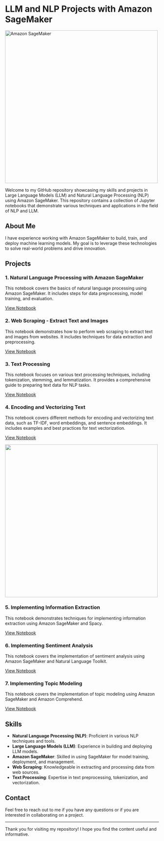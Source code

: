 # LLM and NLP Projects with Amazon SageMaker

<img src="https://github.com/CatelloTheDataProjectManager/NLP-with-SageMaker/blob/main/Amazon%20SageMaker.jpg" alt="Amazon SageMaker" width="500"/>

Welcome to my GitHub repository showcasing my skills and projects in Large Language Models (LLM) and Natural Language Processing (NLP) using Amazon SageMaker. This repository contains a collection of Jupyter notebooks that demonstrate various techniques and applications in the field of NLP and LLM.

## About Me

I have experience working with Amazon SageMaker to build, train, and deploy machine learning models. My goal is to leverage these technologies to solve real-world problems and drive innovation.

## Projects

### 1. Natural Language Processing with Amazon SageMaker

This notebook covers the basics of natural language processing using Amazon SageMaker. It includes steps for data preprocessing, model training, and evaluation.

[View Notebook](https://github.com/CatelloTheDataProjectManager/LLM-SageMaker/blob/main/Natural%20Language%20Processing%20with%20Amazon%20SageMaker.ipynb)

### 2. Web Scraping - Extract Text and Images

This notebook demonstrates how to perform web scraping to extract text and images from websites. It includes techniques for data extraction and preprocessing.

[View Notebook](https://github.com/CatelloTheDataProjectManager/LLM-SageMaker/blob/main/Web%20Scrapping%20-%20Extract%20Text%20and%20Images.ipynb)

### 3. Text Processing

This notebook focuses on various text processing techniques, including tokenization, stemming, and lemmatization. It provides a comprehensive guide to preparing text data for NLP tasks.

[View Notebook](https://github.com/CatelloTheDataProjectManager/LLM-SageMaker/blob/main/Text%20Processing.ipynb)

### 4. Encoding and Vectorizing Text

This notebook covers different methods for encoding and vectorizing text data, such as TF-IDF, word embeddings, and sentence embeddings. It includes examples and best practices for text vectorization.

[View Notebook](https://github.com/CatelloTheDataProjectManager/LLM-SageMaker/blob/main/Encoding%20and%20Vectorizing%20Text.ipynb)

<img src="https://github.com/CatelloTheDataProjectManager/LLM-SageMaker/blob/main/Word2Vec.png" width="500"/>

### 5. Implementing Information Extraction

This notebook demonstrates techniques for implementing information extraction using Amazon SageMaker and Spacy.

[View Notebook](https://github.com/CatelloTheDataProjectManager/LLM-SageMaker/blob/main/Implementing%20Information%20Extraction.ipynb)

### 6. Implementing Sentiment Analysis

This notebook covers the implementation of sentiment analysis using Amazon SageMaker and Natural Language Toolkit.

[View Notebook](https://github.com/CatelloTheDataProjectManager/LLM-SageMaker/blob/main/Implementing%20Sentiment%20Analysis.ipynb)

### 7. Implementing Topic Modeling

This notebook covers the implementation of topic modeling using Amazon SageMaker and Amazon Comprehend.

[View Notebook](https://github.com/CatelloTheDataProjectManager/LLM-SageMaker/blob/main/Implementing%20Topic%20Modeling.ipynb)



## Skills

- **Natural Language Processing (NLP)**: Proficient in various NLP techniques and tools.
- **Large Language Models (LLM)**: Experience in building and deploying LLM models.
- **Amazon SageMaker**: Skilled in using SageMaker for model training, deployment, and management.
- **Web Scraping**: Knowledgeable in extracting and processing data from web sources.
- **Text Processing**: Expertise in text preprocessing, tokenization, and vectorization.

## Contact

Feel free to reach out to me if you have any questions or if you are interested in collaborating on a project.

---

Thank you for visiting my repository! I hope you find the content useful and informative.
